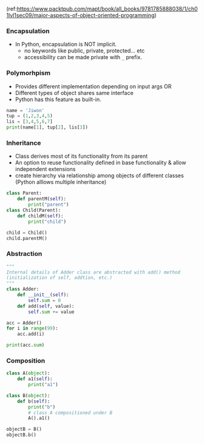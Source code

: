 (ref:https://www.packtpub.com/mapt/book/all_books/9781785888038/1/ch01lvl1sec09/major-aspects-of-object-oriented-programming)
### Encapsulation
* In Python, encapsulation is NOT implicit.
    - no keywords like public, private, protected... etc
    - accessibility can be made private with `_` prefix.

### Polymorhpism
- Provides different implementation depending on input args OR
- Different types of object shares same interface
- Python has this feature as built-in. 
```python
name = 'Jiwon'
tup = (1,2,3,4,5)
lis = [3,4,5,6,7]
print(name[1], tup[2], lis[3])
```

### Inheritance
- Class derives most of its functionality from its parent
- An option to reuse functionality defined in base functionality & allow independent extensions
- create hierarchy via relationship among objects of different classes (Python alllows multiple inheritance)

```python
class Parent:
    def parentM(self):
        print("parent")
class Child(Parent):
    def childM(self):
        print("child")

child = Child()
child.parentM()
```

### Abstraction
```python
"""
Internal details of Adder class are abstracted with add() method
(initialization of self, addtion, etc.)
"""
class Adder:
    def __init__(self):
        self.sum = 0
    def add(self, value):
        self.sum += value

acc = Adder()
for i in range(99):
    acc.add(i)

print(acc.sum)
```

### Composition
```python
class A(object):
    def a1(self):
        print("a1")

class B(object):
    def b(self):
        print("b")
        # class A compositioned under B
        A().a1()

objectB = B()
objectB.b()
```